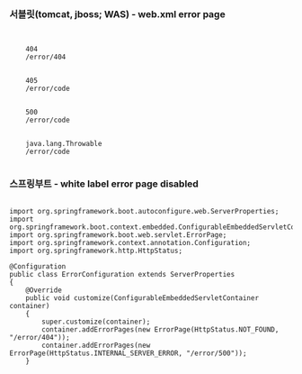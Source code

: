 ### 서블릿(tomcat, jboss; WAS) - web.xml error page

<pre><code>
<error-page>
	<error-code>404</error-code>
	<location>/error/404</location>
</error-page>
<error-page>
	<error-code>405</error-code>
	<location>/error/code</location>
</error-page>
<error-page>
	<error-code>500</error-code>
	<location>/error/code</location>
</error-page>
<error-page>
	<exception-type>java.lang.Throwable</exception-type>
	<location>/error/code</location>
</error-page>
</code></pre>

### 스프링부트 - white label error page disabled

<pre><code>
import org.springframework.boot.autoconfigure.web.ServerProperties;
import org.springframework.boot.context.embedded.ConfigurableEmbeddedServletContainer;
import org.springframework.boot.web.servlet.ErrorPage;
import org.springframework.context.annotation.Configuration;
import org.springframework.http.HttpStatus;
 
@Configuration
public class ErrorConfiguration extends ServerProperties
{
	@Override
	public void customize(ConfigurableEmbeddedServletContainer container)
	{
		super.customize(container);
		container.addErrorPages(new ErrorPage(HttpStatus.NOT_FOUND, "/error/404"));
		container.addErrorPages(new ErrorPage(HttpStatus.INTERNAL_SERVER_ERROR, "/error/500"));
	}
</code></pre>
